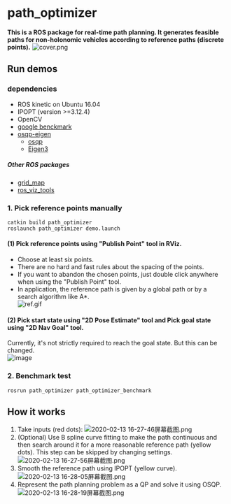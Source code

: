 # path_optimizer
**This is a ROS package for real-time path planning. It generates feasible paths for non-holonomic vehicles according to reference paths (discrete points).**
![cover.png](https://i.loli.net/2020/02/11/CiZXwjQeGNaqdsr.png)  

## Run demos 
### dependencies 
- ROS kinetic on Ubuntu 16.04 
- IPOPT (version >=3.12.4)  
- OpenCV  
- [google benckmark](https://github.com/google/benchmark)
- [osqp-eigen](https://github.com/robotology/osqp-eigen)  
  - [osqp](https://github.com/oxfordcontrol/osqp)    
  - [Eigen3](http://eigen.tuxfamily.org/index.php?title=Main_Page)
##### Other ROS packages  
- [grid_map](https://github.com/ANYbotics/grid_map)
- [ros_viz_tools](https://github.com/Magic-wei/ros_viz_tools)
  
### 1. Pick reference points manually
~~~
catkin build path_optimizer
roslaunch path_optimizer demo.launch
~~~
#### (1) Pick reference points using "Publish Point" tool in RViz.  
- Choose at least six points.  
- There are no hard and fast rules about the spacing of the points.  
- If you want to abandon the chosen points, just double click anywhere when using the "Publish Point" tool.  
- In application, the reference path is given by a global path or by a search algorithm like A*.  
![ref.gif](https://i.loli.net/2020/02/13/EXB8Qh9MdUOlm1R.gif)  
#### (2) Pick start state using "2D Pose Estimate" tool and Pick goal state using "2D Nav Goal" tool.  
Currently, it's not strictly required to reach the goal state. But this can be changed.    
![image](https://github.com/bit-ivrc/path_optimizer/blob/visualization/picture/calsulate.gif)

### 2. Benchmark test  

```
rosrun path_optimizer path_optimizer_benchmark
``` 
## How it works
1. Take inputs (red dots):
![2020-02-13 16-27-46屏幕截图.png](https://i.loli.net/2020/02/13/rRdA7ZGmjfObzNV.png)  
2. (Optional) Use B spline curve fitting to make the path continuous and then search around it for a more reasonable reference path (yellow dots). 
This step can be skipped by changing settings. 
![2020-02-13 16-27-56屏幕截图.png](https://i.loli.net/2020/02/13/GJEbrUIXwScKmWT.png)    
3. Smooth the reference path using IPOPT (yellow curve).   
![2020-02-13 16-28-05屏幕截图.png](https://i.loli.net/2020/02/13/Meqi3m7CXzZFIxJ.png)  
4. Represent the path planning problem as a QP and solve it using OSQP.  
![2020-02-13 16-28-19屏幕截图.png](https://i.loli.net/2020/02/13/HaMpYKcZLxTdtAs.png)
